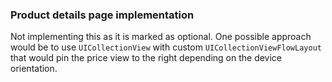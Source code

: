 ### Product details page implementation

Not implementing this as it is marked as optional. One possible approach would be to use `UICollectionView` with custom `UICollectionViewFlowLayout` that would pin the price view to the right depending on the device orientation. 
